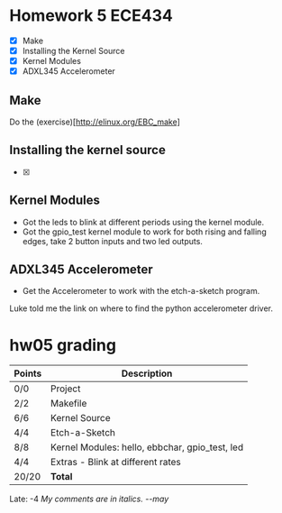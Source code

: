 # Homework 5 ECE434

- [x] Make
- [x] Installing the Kernel Source
- [x] Kernel Modules
- [x] ADXL345 Accelerometer

## Make 
Do the (exercise)[http://elinux.org/EBC_make]

## Installing the kernel source
- [x]

## Kernel Modules
- Got the leds to blink at different periods using the kernel module. 
- Got the gpio_test kernel module to work for both rising and falling edges, take 2 button inputs and two led outputs.

## ADXL345 Accelerometer
- Get the Accelerometer to work with the etch-a-sketch program.

Luke told me the link on where to find the python accelerometer driver.

# hw05 grading

| Points      | Description |
| ----------- | ----------- |
|  0/0 | Project 
|  2/2 | Makefile
|  6/6 | Kernel Source
|  4/4 | Etch-a-Sketch
|  8/8 | Kernel Modules: hello, ebbchar, gpio_test, led
|  4/4 | Extras - Blink at different rates
| 20/20 | **Total**
Late: -4
*My comments are in italics. --may*

